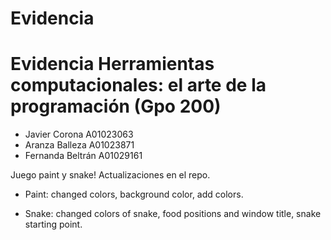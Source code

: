 # Evidencia
# Evidencia Herramientas computacionales: el arte de la programación (Gpo 200) 

- Javier Corona A01023063 
- Aranza Balleza A01023871 
- Fernanda Beltrán A01029161 

Juego paint y snake! Actualizaciones en el repo.
- Paint: changed colors, background color, add colors.

- Snake: changed colors of snake, food positions and window title, snake starting point. 